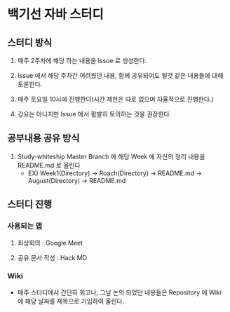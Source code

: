 # 백기선 자바 스터디

## 스터디 방식

1. 매주 2주차에 해당 하는 내용을 Issue 로 생성한다.

2. Issue 에서 해당 주차간 어려웠던 내용, 함께 공유되어도 될것 같은 내용들에 대해 토론한다.

3. 매주 토요일 10시에 진행한다(시간 제한은 따로 없으며 자율적으로 진행한다.)

4. 강요는 아니지만 Issue 에서 활발히 토의하는 것을 권장한다.

## 공부내용 공유 방식

1. Study-whiteship Master Branch 에 해당 Week 에 자신의 정리 내용을 README.md 로 올린다
   - EX) Week1(Directory) -> Roach(Directory) -> README.md 
                          -> August(Directory) -> README.md

## 스터디 진행

### 사용되는 앱

1. 화상회의 : Google Meet

2. 공유 문서 작성 : Hack MD

### Wiki

- 매주 스터디에서 간단히 회고나, 그날 논의 되었던 내용들은 Repository 에 Wiki 에 해당 날짜를 제목으로 기입하여 올린다.
